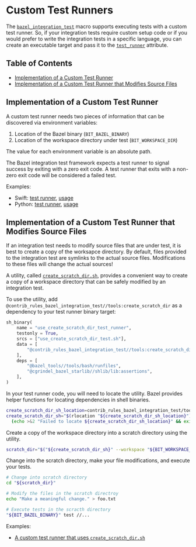 # Custom Test Runners

The [`bazel_integration_test`](/doc/rules_and_macros_overview.md#bazel_integration_test) macro
supports executing tests with a custom test runner. So, if your integration tests require custom
setup code or if you would prefer to write the integration tests in a specific language, you can
create an executable target and pass it to the
[`test_runner`](/doc/rules_and_macros_overview.md#bazel_integration_test-test_runner) attribute. 

## Table of Contents

* [Implementation of a Custom Test Runner](#implementation-of-a-custom-test-runner)
* [Implementation of a Custom Test Runner that Modifies Source Files](#implementation-of-a-custom-test-runner-that-modifies-source-files)

## Implementation of a Custom Test Runner

A custom test runner needs two pieces of information that can be discovered via environment
variables:

1. Location of the Bazel binary (`BIT_BAZEL_BINARY`)
2. Location of the workspace directory under test (`BIT_WORKSPACE_DIR`)

The value for each environment variable is an absolute path.

The Bazel integration test framework expects a test runner to signal success by exiting with a zero
exit code. A test runner that exits with a non-zero exit code will be considered a failed test.

Examples:
* Swift: [test runner](/examples/custom_test_runner/Sources/CustomTestRunner/BUILD.bazel),
  [usage](/examples/custom_test_runner/integration_tests/BUILD.bazel)
* Python: [test runner](/bazel_integration_test/py/test_base.py),
  [usage](/tests/py_tests/test_base_test.py)

## Implementation of a Custom Test Runner that Modifies Source Files

If an integration test needs to modify source files that are under test, it is best to create a copy
of the worksapce directory. By default, files provided to the integration test are symlinks to the
actual source files. Modifications to these files will change the actual sources!

A utility, called [`create_scratch_dir.sh`](/tools/create_scratch_dir.sh), provides a convenient way
to create a copy of a workspace directory that can be safely modified by an integration test.

To use the utility, add `@contrib_rules_bazel_integration_test//tools:create_scratch_dir` as
a dependency to your test runner binary target:

```python
sh_binary(
    name = "use_create_scratch_dir_test_runner",
    testonly = True,
    srcs = ["use_create_scratch_dir_test.sh"],
    data = [
        "@contrib_rules_bazel_integration_test//tools:create_scratch_dir",
    ],
    deps = [
        "@bazel_tools//tools/bash/runfiles",
        "@cgrindel_bazel_starlib//shlib/lib:assertions",
    ],
)
```

In your test runner code, you will need to locate the utility. Bazel provides helper functions for
locating dependencies in shell binaries.

```bash
create_scratch_dir_sh_location=contrib_rules_bazel_integration_test/tools/create_scratch_dir.sh
create_scratch_dir_sh="$(rlocation "${create_scratch_dir_sh_location}")" || \
  (echo >&2 "Failed to locate ${create_scratch_dir_sh_location}" && exit 1)
```

Create a copy of the workspace directory into a scratch directory using the utility. 

```bash
scratch_dir="$("${create_scratch_dir_sh}" --workspace "${BIT_WORKSPACE_DIR}")"
```

Change into the scratch directory, make your file modifications, and execute your tests.

```bash
# Change into scratch directory
cd "${scratch_dir}"

# Modify the files in the scratch directroy
echo "Make a meaningful change." > foo.txt

# Execute tests in the scracth directory
"${BIT_BAZEL_BINARY}" test //...
```




Examples:
* [A custom test runner that uses `create_scratch_dir.sh`](/examples/use_create_scratch_dir_test.sh) 
